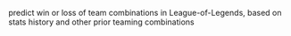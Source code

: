predict win or loss of team combinations in League-of-Legends, based on stats history and other prior teaming combinations
